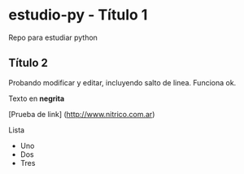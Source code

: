 # estudio-py - Título 1

Repo para estudiar python

## Título 2

Probando modificar y editar, incluyendo salto de linea. Funciona ok.

Texto en **negrita**

[Prueba de link] (http://www.nitrico.com.ar)

Lista
* Uno
* Dos
* Tres
